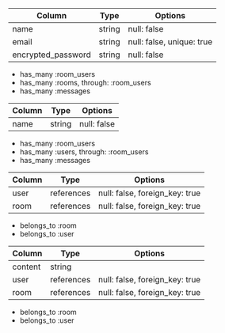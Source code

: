 <!-- # テーブル設計 -->

<!-- ## users テーブル -->

| Column             | Type   | Options     |
| ------------------ | ------ | ----------- |
| name               | string | null: false |
| email              | string | null: false, unique: true |
| encrypted_password | string | null: false |

<!-- ### Association -->

- has_many :room_users
- has_many :rooms, through: :room_users
- has_many :messages

<!-- ## rooms テーブル -->

| Column | Type   | Options     |
| ------ | ------ | ----------- |
| name   | string | null: false |

<!-- ### Association -->

- has_many :room_users
- has_many :users, through: :room_users
- has_many :messages

<!-- ## room_users テーブル -->

| Column | Type       | Options                        |
| ------ | ---------- | ------------------------------ |
| user   | references | null: false, foreign_key: true |
| room   | references | null: false, foreign_key: true |

<!-- ### Association -->

- belongs_to :room
- belongs_to :user

<!-- ## messages テーブル -->

| Column  | Type       | Options                        |
| ------- | ---------- | ------------------------------ |
| content | string     |                                |
| user    | references | null: false, foreign_key: true |
| room    | references | null: false, foreign_key: true |

<!-- ### Association -->

- belongs_to :room
- belongs_to :user